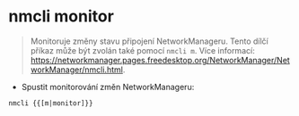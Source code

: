 # nmcli monitor

> Monitoruje změny stavu připojení NetworkManageru.
> Tento dílčí příkaz může být zvolán také pomocí `nmcli m`.
> Více informací: <https://networkmanager.pages.freedesktop.org/NetworkManager/NetworkManager/nmcli.html>.

- Spustit monitorování změn NetworkManageru:

`nmcli {{[m|monitor]}}`
